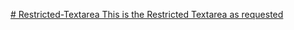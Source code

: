 [# Restricted-Textarea
This is the Restricted Textarea as requested
](https://roadmap.sh/projects/restricted-textarea)
